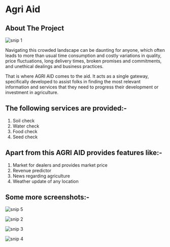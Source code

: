 # Agri Aid
## About The Project

![snip 1](https://user-images.githubusercontent.com/60734815/194747475-13dade8e-0fa4-46d6-80b5-006fa4dd8aa0.png)

Navigating this crowded landscape can be daunting for anyone, which often leads to more than usual time consumption and costly variations in quality, price fluctuations, long delivery times, broken promises and commitments, and unethical dealings and business practices.

That is where AGRI AID comes to the aid. It acts as a single gateway, specifically developed to assist folks in finding the most relevant information and services that they need to progress their development or investment in agriculture.

## The following services are provided:-
1. Soil check
2. Water check
3. Food check
4. Seed check

## Apart from this AGRI AID provides features like:-
1. Market for dealers and provides market price
2. Revenue predictor
3. News regarding agriculture
4. Weather update of any location

## Some more screenshots:-

![snip 5](https://user-images.githubusercontent.com/60734815/194747520-371588d4-708a-44e9-b7a7-631762ac8cfc.png)

![snip 2](https://user-images.githubusercontent.com/60734815/194747568-aedd97cc-ae8f-4661-8814-48bd40408ad0.png)

![snip 3](https://user-images.githubusercontent.com/60734815/194747598-5cc5c5df-493c-4e17-b776-eb0c941b4e96.png)

![snip 4](https://user-images.githubusercontent.com/60734815/194747608-55d6519b-2c6c-49a3-a716-ee9c36768c12.png)
